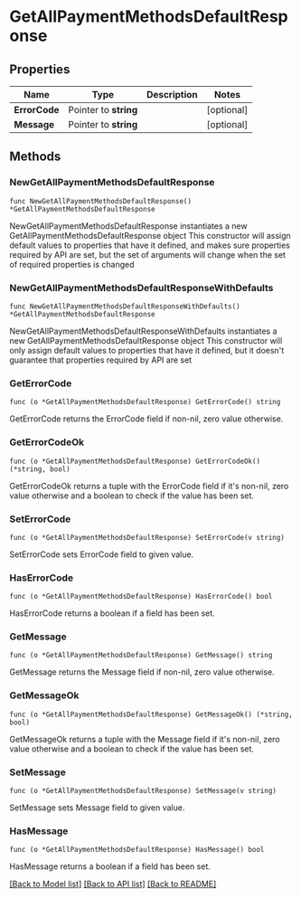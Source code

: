 # GetAllPaymentMethodsDefaultResponse

## Properties

Name | Type | Description | Notes
------------ | ------------- | ------------- | -------------
**ErrorCode** | Pointer to **string** |  | [optional] 
**Message** | Pointer to **string** |  | [optional] 

## Methods

### NewGetAllPaymentMethodsDefaultResponse

`func NewGetAllPaymentMethodsDefaultResponse() *GetAllPaymentMethodsDefaultResponse`

NewGetAllPaymentMethodsDefaultResponse instantiates a new GetAllPaymentMethodsDefaultResponse object
This constructor will assign default values to properties that have it defined,
and makes sure properties required by API are set, but the set of arguments
will change when the set of required properties is changed

### NewGetAllPaymentMethodsDefaultResponseWithDefaults

`func NewGetAllPaymentMethodsDefaultResponseWithDefaults() *GetAllPaymentMethodsDefaultResponse`

NewGetAllPaymentMethodsDefaultResponseWithDefaults instantiates a new GetAllPaymentMethodsDefaultResponse object
This constructor will only assign default values to properties that have it defined,
but it doesn't guarantee that properties required by API are set

### GetErrorCode

`func (o *GetAllPaymentMethodsDefaultResponse) GetErrorCode() string`

GetErrorCode returns the ErrorCode field if non-nil, zero value otherwise.

### GetErrorCodeOk

`func (o *GetAllPaymentMethodsDefaultResponse) GetErrorCodeOk() (*string, bool)`

GetErrorCodeOk returns a tuple with the ErrorCode field if it's non-nil, zero value otherwise
and a boolean to check if the value has been set.

### SetErrorCode

`func (o *GetAllPaymentMethodsDefaultResponse) SetErrorCode(v string)`

SetErrorCode sets ErrorCode field to given value.

### HasErrorCode

`func (o *GetAllPaymentMethodsDefaultResponse) HasErrorCode() bool`

HasErrorCode returns a boolean if a field has been set.

### GetMessage

`func (o *GetAllPaymentMethodsDefaultResponse) GetMessage() string`

GetMessage returns the Message field if non-nil, zero value otherwise.

### GetMessageOk

`func (o *GetAllPaymentMethodsDefaultResponse) GetMessageOk() (*string, bool)`

GetMessageOk returns a tuple with the Message field if it's non-nil, zero value otherwise
and a boolean to check if the value has been set.

### SetMessage

`func (o *GetAllPaymentMethodsDefaultResponse) SetMessage(v string)`

SetMessage sets Message field to given value.

### HasMessage

`func (o *GetAllPaymentMethodsDefaultResponse) HasMessage() bool`

HasMessage returns a boolean if a field has been set.


[[Back to Model list]](../README.md#documentation-for-models) [[Back to API list]](../README.md#documentation-for-api-endpoints) [[Back to README]](../README.md)


